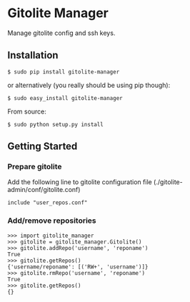 Gitolite Manager
================

Manage gitolite config and ssh keys.


## Installation

    $ sudo pip install gitolite-manager

or alternatively (you really should be using pip though):

    $ sudo easy_install gitolite-manager

From source:

    $ sudo python setup.py install

## Getting Started

### Prepare gitolite

Add the following line to gitolite configuration file (./gitolite-admin/conf/gitolite.conf)

    include "user_repos.conf"


### Add/remove repositories

    >>> import gitolite_manager
    >>> gitolite = gitolite_manager.Gitolite()
    >>> gitolite.addRepo('username', 'reponame')
    True
    >>> gitolite.getRepos()
    {'username/reponame': [('RW+', 'username')]}
    >>> gitolite.rmRepo('username', 'reponame')
    True
    >>> gitolite.getRepos()
    {}


